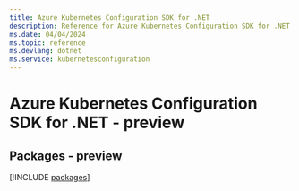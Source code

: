 ```yaml
---
title: Azure Kubernetes Configuration SDK for .NET
description: Reference for Azure Kubernetes Configuration SDK for .NET
ms.date: 04/04/2024
ms.topic: reference
ms.devlang: dotnet
ms.service: kubernetesconfiguration
---
```

# Azure Kubernetes Configuration SDK for .NET - preview
## Packages - preview
[!INCLUDE [packages](kubernetes-configuration-index.md)]